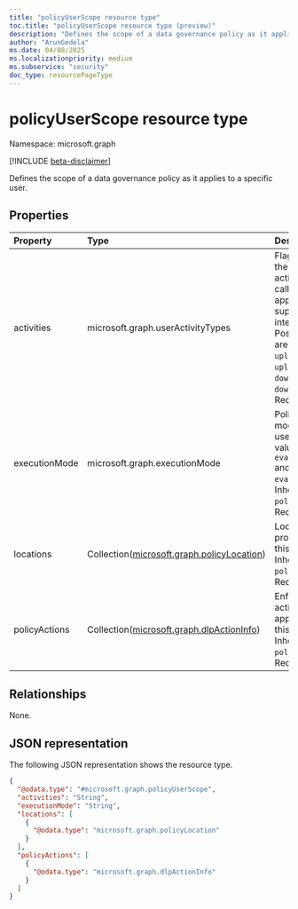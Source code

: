 ```yaml
---
title: "policyUserScope resource type"
toc.title: "policyUserScope resource type (preview)"
description: "Defines the scope of a data governance policy as it applies to a specific user."
author: "ArunGedela"
ms.date: 04/08/2025
ms.localizationpriority: medium
ms.subservice: "security"
doc_type: resourcePageType
---
```


# policyUserScope resource type

Namespace: microsoft.graph

[!INCLUDE [beta-disclaimer](../../includes/beta-disclaimer.md)]

Defines the scope of a data governance policy as it applies to a specific user.

## Properties

|Property|Type|Description|
|:---|:---|:---|
|activities|microsoft.graph.userActivityTypes| Flags specifying the user activities the calling application supports or is interested. Possible values are `none`, `uploadText`, `uploadFile`, `downloadText`, `downloadFile`. Required.|
|executionMode|microsoft.graph.executionMode|Policy execution mode for this user.  Possible values are `evaluateInline` and `evaluateOffline`. Inherited from `policyScopeBase`. Required.|
|locations|Collection([microsoft.graph.policyLocation](../resources/policylocation.md))|Locations protected for this user. Inherited from `policyScopeBase`. Required.|
|policyActions|Collection([microsoft.graph.dlpActionInfo](../resources/dlpactioninfo.md))|Enforcement actions applicable to this user. Inherited from `policyScopeBase`. Required.|

## Relationships

None.

## JSON representation

The following JSON representation shows the resource type.
<!-- {
  "blockType": "resource",
  "baseType": "microsoft.graph.policyScopeBase",
  "@odata.type": "microsoft.graph.policyUserScope"
}
-->
``` json
{
  "@odata.type": "#microsoft.graph.policyUserScope",
  "activities": "String",
  "executionMode": "String",
  "locations": [
    {
      "@odata.type": "microsoft.graph.policyLocation"
    }
  ],
  "policyActions": [
    {
      "@odata.type": "microsoft.graph.dlpActionInfo"
    }
  ]
}
```
